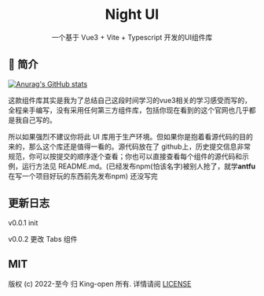 <h1 align="center">Night UI</h1>

<div align="center">
  <p>一个基于 Vue3 + Vite + Typescript 开发的UI组件库</p>
</div>

## 📖  简介

[![Anurag's GitHub stats](https://github-readme-stats.vercel.app/api?username=king-open)](https://github.com/anuraghazra/github-readme-stats)

这款组件库其实是我为了总结自己这段时间学习的vue3相关的学习感受而写的，全程亲手编写，没有采用任何第三方组件库，包括你现在看到的这个官网也几乎都是我自己写的。

所以如果强烈不建议你将此 UI 库用于生产环境。但如果你是抱着看源代码的目的来的，那么这个库还是值得一看的。源代码放在了 github上，历史提交信息非常规范，你可以按提交的顺序逐个查看；你也可以直接查看每个组件的源代码和示例，运行方法见 README.md。(已经发布npm(怕该名字)被别人抢了，就学**antfu** 在写一个项目好玩的东西前先发布npm) 还没写完

## 更新日志

v0.0.1 init 

v0.0.2 更改 Tabs 组件  

## MIT 
版权 (c) 2022-至今 归 King-open 所有. 详情请阅 [LICENSE](https://github.com/king-open/nightUI/blob/main/license)








